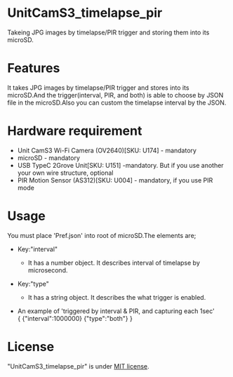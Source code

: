# UnitCamS3_timelapse_pir
Takeing JPG images by timelapse/PIR trigger and storing them into its microSD.

# Features
It takes JPG images by timelapse/PIR trigger and stores into its microSD.And the trigger(interval, PIR, and both) is able to choose by JSON file in the microSD.Also you can custom the timelapse interval by the JSON.

# Hardware requirement
* Unit CamS3 Wi-Fi Camera (OV2640)[SKU: U174] - mandatory
* microSD - mandatory
* USB TypeC 2Grove Unit[SKU: U151] -mandatory. But if you use another your own wire structure, optional
* PIR Motion Sensor (AS312)[SKU: U004] - mandatory, if you use PIR mode

# Usage
You must place 'Pref.json' into root of microSD.The elements are;  
* Key:"interval"
	* It has a number object. It describes interval of timelapse by microsecond.
* Key:"type"
	* It has a string object. It describes the what trigger is enabled.

* An example of 'triggered by interval & PIR, and capturing each 1sec'  
	{
		{"interval":1000000}
		{"type":"both"}
	}

# License
"UnitCamS3_timelapse_pir" is under [MIT license](https://en.wikipedia.org/wiki/MIT_License).
